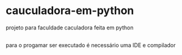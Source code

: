 # cauculadora-em-python
projeto para faculdade caculadora feita em python
##
para o progamar ser executado é necessário uma IDE e compilador 
